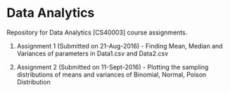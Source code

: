 # Data Analytics
Repository for Data Analytics [CS40003] course assignments.

1) Assignment 1 (Submitted on 21-Aug-2016) - Finding Mean, Median and Variances of parameters in Data1.csv and Data2.csv

2) Assignment 2 (Submitted on 11-Sept-2016) - Plotting the sampling distributions of means and variances of Binomial, Normal, Poison Distribution
